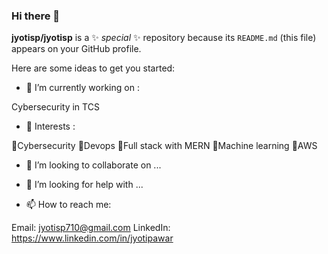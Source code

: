 ### Hi there 👋


**jyotisp/jyotisp** is a ✨ _special_ ✨ repository because its `README.md` (this file) appears on your GitHub profile.

Here are some ideas to get you started:

- 🔭 I’m currently working on :

Cybersecurity in TCS

- 🌱 Interests :

📌Cybersecurity
📌Devops
📌Full stack with MERN
📌Machine learning
📌AWS

- 👯 I’m looking to collaborate on ...
- 🤔 I’m looking for help with ...

- 📫 How to reach me:

Email: jyotisp710@gmail.com
LinkedIn: https://www.linkedin.com/in/jyotipawar




